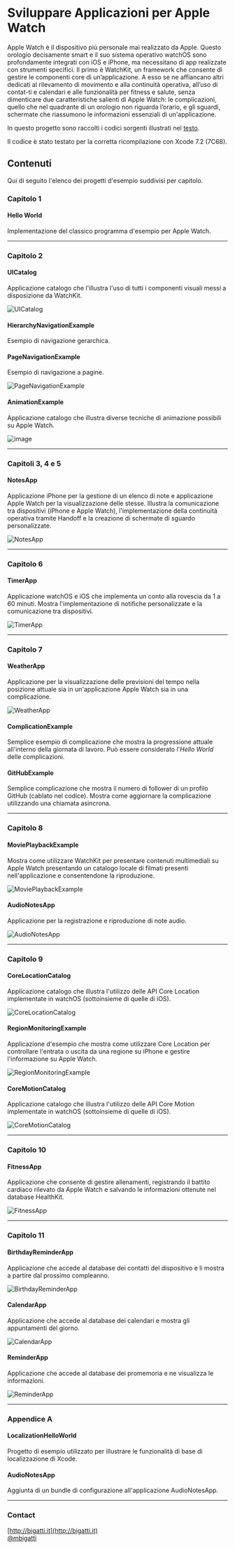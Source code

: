 # Sviluppare Applicazioni per Apple Watch

Apple Watch è il dispositivo più personale mai realizzato da Apple. Questo orologio decisamente smart e il suo sistema operativo watchOS sono profondamente integrati con iOS e iPhone, ma necessitano di app realizzate con strumenti specifici. Il primo è WatchKit, un framework che consente di gestire le componenti core di un’applicazione. A esso se ne affiancano altri dedicati al rilevamento di movimento e alla continuità operativa, all’uso di contat-ti e calendari e alle funzionalità per fitness e salute, senza dimenticare due caratteristiche salienti di Apple Watch: le complicazioni, quello che nel quadrante di un orologio non riguarda l’orario, e gli sguardi, schermate che riassumono le informazioni essenziali di un'applicazione.

In questo progetto sono raccolti i codici sorgenti illustrati nel [testo](http://www.apogeonline.com/libri/9788850333660/scheda).

Il codice è stato testato per la corretta ricompilazione con Xcode 7.2 (7C68).

## Contenuti
Qui di seguito l'elenco dei progetti d'esempio suddivisi per capitolo.


### Capitolo 1

#### Hello World
Implementazione del classico programma d'esempio per Apple Watch.

---
### Capitolo 2

#### UICatalog
Applicazione catalogo che l'illustra l'uso di tutti i componenti visuali messi a disposizione da WatchKit.

![UICatalog](http://cl.ly/1q2c3L1L2t3Y/UICatalog.png)

#### HierarchyNavigationExample
Esempio di navigazione gerarchica.

#### PageNavigationExample
Esempio di navigazione a pagine.

![PageNavigationExample](http://cl.ly/2f3u0H1h2r1U/PageNavigationExample.png)

#### AnimationExample
Applicazione catalogo che illustra diverse tecniche di animazione possibili su Apple Watch.

![image](http://cl.ly/2O0T0t1N1T2l/AnimationExample.png)

----

### Capitoli 3, 4 e 5
#### NotesApp
Applicazione iPhone per la gestione di un elenco di note e applicazione Apple Watch per la visualizzazione delle stesse. Illustra la comunicazione tra dispositivi (iPhone e Apple Watch), l'implementazione della continuità operativa tramite Handoff e la creazione di schermate di sguardo personalizzate.

![NotesApp](http://cl.ly/1R3W1A2r0u10/NotesApp.png)

---
### Capitolo 6
#### TimerApp
Applicazione watchOS e iOS che implementa un conto alla rovescia da 1 a 60 minuti. Mostra l'implementazione di notifiche personalizzate e la comunicazione tra dispositivi.

![TimerApp](http://cl.ly/3u2M260s283Y/TimerApp.png)

---
### Capitolo 7

#### WeatherApp
Applicazione per la visualizzazione delle previsioni del tempo nella posizione attuale sia in un'applicazione Apple Watch sia in una complicazione.

![WeatherApp](http://cl.ly/3q0J443V0x3x/WeatherApp.png)

#### ComplicationExample
Semplice esempio di complicazione che mostra la progressione attuale all'interno della giornata di lavoro. Può essere considerato l'_Hello World_ delle complicazioni.

#### GitHubExample
Semplice complicazione che mostra il numero di follower di un profilo GitHub (cablato nel codice). Mostra come aggiornare la complicazione utilizzando una chiamata asincrona.

---
### Capitolo 8
#### MoviePlaybackExample
Mostra come utilizzare WatchKit per presentare contenuti multimediali su Apple Watch presentando un catalogo locale di filmati presenti nell'applicazione e consentendone la riproduzione.

![MoviePlaybackExample](http://cl.ly/0Q1A3f2H2R0z/MoviePlaybackExample.png)

#### AudioNotesApp
Applicazione per la registrazione e riproduzione di note audio.

![AudioNotesApp](http://cl.ly/1E322z2R2y2H/AudioNotesApp.png)

---
### Capitolo 9
#### CoreLocationCatalog
Applicazione catalogo che illustra l'utilizzo delle API Core Location implementate in watchOS (sottoinsieme di quelle di iOS).

![CoreLocationCatalog](https://raw.githubusercontent.com/mbigatti/SAPAW/master/cap09/CoreLocationCatalog/WatchApp/Assets.xcassets/AppIcon.appiconset/88x88.png?token=ABhgerZGBUBUTLU7s_XEroQTbwRe2n4jks5WpiT-wA%3D%3D)

#### RegionMonitoringExample
Applicazione d'esempio che mostra come utilizzare Core Location per controllare l'entrata o uscita da una regione su iPhone e gestire l'informazione su Apple Watch.

![RegionMonitoringExample](https://raw.githubusercontent.com/mbigatti/SAPAW/master/cap09/RegionMonitoringExample/WatchApp/Assets.xcassets/AppIcon.appiconset/88x88.png?token=ABhgepDHqSjJJ5TtN2mdS2bIYq0bV-gtks5WpiUVwA%3D%3D)

#### CoreMotionCatalog
Applicazione catalogo che illustra l'utilizzo delle API Core Motion implementate in watchOS (sottoinsieme di quelle di iOS).

![CoreMotionCatalog](https://raw.githubusercontent.com/mbigatti/SAPAW/master/cap09/CoreMotionCatalog/WatchApp/Assets.xcassets/AppIcon.appiconset/88x88.png?token=ABhgesteJN4tpVxLZAot5CNhOOhzHTnoks5WpiUwwA%3D%3D)

---
### Capitolo 10
#### FitnessApp
Applicazione che consente di gestire allenamenti, registrando il battito cardiaco rilevato da Apple Watch e salvando le informazioni ottenute nel database HealthKit.

![FitnessApp](https://raw.githubusercontent.com/mbigatti/SAPAW/master/cap10/FitnessApp/WatchApp/Assets.xcassets/AppIcon.appiconset/88x88.png?token=ABhgejDt_2hsf0yiNa4akN2O1JDt6JqGks5WpiWTwA%3D%3D)

---
### Capitolo 11
#### BirthdayReminderApp
Applicazione che accede al database dei contatti del dispositivo e li mostra a partire dal prossimo compleanno.

![BirthdayReminderApp](https://raw.githubusercontent.com/mbigatti/SAPAW/master/cap11/BirthdayReminderApp/WatchApp/Assets.xcassets/AppIcon.appiconset/88x88.png?token=ABhgegrcQIhihsu7KPKKXtSpbTMPJKdKks5WpiYXwA%3D%3D)

#### CalendarApp
Applicazione che accede al database dei calendari e mostra gli appuntamenti del giorno.

![CalendarApp](https://raw.githubusercontent.com/mbigatti/SAPAW/master/cap11/CalendarApp/WatchApp/Assets.xcassets/AppIcon.appiconset/88x88.png?token=ABhgevgNEdIdnAUCaPYrDA6qDLdMxxwAks5WpiaKwA%3D%3D)

#### ReminderApp
Applicazione che accede al database dei promemoria e ne visualizza le informazioni.

![ReminderApp](https://raw.githubusercontent.com/mbigatti/SAPAW/master/cap11/ReminderApp/WatchApp/Assets.xcassets/AppIcon.appiconset/88x88.png?token=ABhgerk4VIy1iujWhNnY11p9HFoIdLvNks5Wpib2wA%3D%3D)

---
### Appendice A

#### LocalizationHelloWorld
Progetto di esempio utilizzato per illustrare le funzionalità di base di localizzazione di Xcode.

#### AudioNotesApp
Aggiunta di un bundle di configurazione all'applicazione AudioNotesApp.

---
### Contact
[http://bigatti.it](http://bigatti.it)  
[@mbigatti](https://twitter.com/mbigatti)
